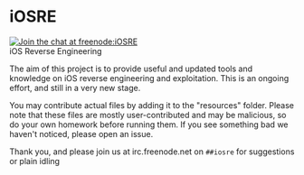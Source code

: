 # iOSRE

[![Join the chat at freenode:iOSRE](https://img.shields.io/badge/irc-freenode:%20%23iOSRE-blue.svg)](http://webchat.freenode.net/?channels=%23iOSRE) <br>
iOS Reverse Engineering

The aim of this project is to provide useful and updated tools and knowledge on iOS reverse engineering and exploitation.
This is an ongoing effort, and still in a very new stage.

You may contribute actual files by adding it to the "resources" folder.
Please note that these files are mostly user-contributed and may be malicious, so do your own homework before running them. If you see something bad we haven't noticed, please open an issue.

Thank you, and please join us at irc.freenode.net on `##iosre` for suggestions or plain idling
